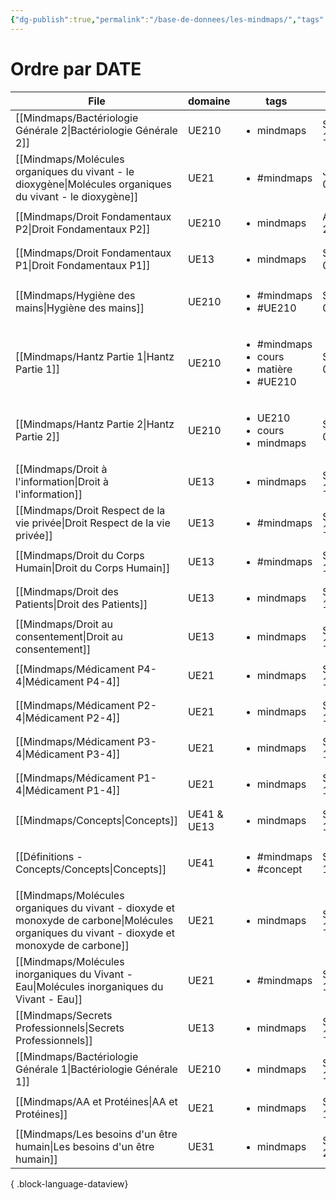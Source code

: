 ```yaml
---
{"dg-publish":true,"permalink":"/base-de-donnees/les-mindmaps/","tags":["dataview"],"noteIcon":""}
---
```


# Ordre par DATE
| File                                                                                                                                             | domaine     | tags                                                                     | date               |
| ------------------------------------------------------------------------------------------------------------------------------------------------ | ----------- | ------------------------------------------------------------------------ | ------------------ |
| [[Mindmaps/Bactériologie Générale 2\|Bactériologie Générale 2]]                                                                               | UE210       | <ul><li>mindmaps</li></ul>                                               | September 18, 2023 |
| [[Mindmaps/Molécules organiques du vivant - le dioxygène\|Molécules organiques du vivant - le dioxygène]]                                     | UE21        | <ul><li>#mindmaps</li></ul>                                              | January 01, 2024   |
| [[Mindmaps/Droit Fondamentaux P2\|Droit Fondamentaux P2]]                                                                                     | UE210       | <ul><li>mindmaps</li></ul>                                               | August 08, 2024    |
| [[Mindmaps/Droit Fondamentaux P1\|Droit Fondamentaux P1]]                                                                                     | UE13        | <ul><li>mindmaps</li></ul>                                               | September 08, 2024 |
| [[Mindmaps/Hygiène des mains\|Hygiène des mains]]                                                                                             | UE210       | <ul><li>#mindmaps</li><li>#UE210</li></ul>                               | September 09, 2024 |
| [[Mindmaps/Hantz Partie 1\|Hantz Partie 1]]                                                                                                   | UE210       | <ul><li>#mindmaps</li><li>cours</li><li>matière</li><li>#UE210</li></ul> | September 09, 2024 |
| [[Mindmaps/Hantz Partie 2\|Hantz Partie 2]]                                                                                                   | UE210       | <ul><li>UE210</li><li>cours</li><li>mindmaps</li></ul>                   | September 09, 2024 |
| [[Mindmaps/Droit à l'information\|Droit à l'information]]                                                                                     | UE13        | <ul><li>mindmaps</li></ul>                                               | September 11, 2024 |
| [[Mindmaps/Droit Respect de la vie privée\|Droit Respect de la vie privée]]                                                                   | UE13        | <ul><li>#mindmaps</li></ul>                                              | September 11, 2024 |
| [[Mindmaps/Droit du Corps Humain\|Droit du Corps Humain]]                                                                                     | UE13        | <ul><li>#mindmaps</li></ul>                                              | September 11, 2024 |
| [[Mindmaps/Droit des Patients\|Droit des Patients]]                                                                                           | UE13        | <ul><li>mindmaps</li></ul>                                               | September 11, 2024 |
| [[Mindmaps/Droit au consentement\|Droit au consentement]]                                                                                     | UE13        | <ul><li>mindmaps</li></ul>                                               | September 11, 2024 |
| [[Mindmaps/Médicament P4-4\|Médicament P4-4]]                                                                                                 | UE21        | <ul><li>mindmaps</li></ul>                                               | September 12, 2024 |
| [[Mindmaps/Médicament P2-4\|Médicament P2-4]]                                                                                                 | UE21        | <ul><li>mindmaps</li></ul>                                               | September 12, 2024 |
| [[Mindmaps/Médicament P3-4\|Médicament P3-4]]                                                                                                 | UE21        | <ul><li>mindmaps</li></ul>                                               | September 12, 2024 |
| [[Mindmaps/Médicament P1-4\|Médicament P1-4]]                                                                                                 | UE21        | <ul><li>mindmaps</li></ul>                                               | September 12, 2024 |
| [[Mindmaps/Concepts\|Concepts]]                                                                                                               | UE41 & UE13 | <ul><li>mindmaps</li></ul>                                               | September 12, 2024 |
| [[Définitions - Concepts/Concepts\|Concepts]]                                                                                                 | UE41        | <ul><li>#mindmaps</li><li>#concept</li></ul>                             | September 12, 2024 |
| [[Mindmaps/Molécules organiques du vivant - dioxyde et monoxyde de carbone\|Molécules organiques du vivant - dioxyde et monoxyde de carbone]] | UE21        | <ul><li>mindmaps</li></ul>                                               | September 16, 2024 |
| [[Mindmaps/Molécules inorganiques du Vivant - Eau\|Molécules inorganiques du Vivant - Eau]]                                                   | UE21        | <ul><li>#mindmaps</li></ul>                                              | September 16, 2024 |
| [[Mindmaps/Secrets Professionnels\|Secrets Professionnels]]                                                                                   | UE13        | <ul><li>mindmaps</li></ul>                                               | September 17, 2024 |
| [[Mindmaps/Bactériologie Générale 1\|Bactériologie Générale 1]]                                                                               | UE210       | <ul><li>mindmaps</li></ul>                                               | September 18, 2024 |
| [[Mindmaps/AA et Protéines\|AA et Protéines]]                                                                                                 | UE21        | <ul><li>mindmaps</li></ul>                                               | September 18, 2024 |
| [[Mindmaps/Les besoins d'un être humain\|Les besoins d'un être humain]]                                                                       | UE31        | <ul><li>mindmaps</li></ul>                                               | September 20, 2024 |

{ .block-language-dataview}

